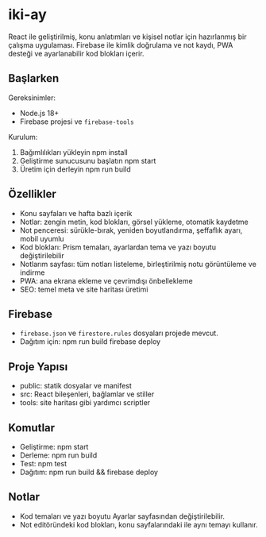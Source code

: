 # iki-ay

React ile geliştirilmiş, konu anlatımları ve kişisel notlar için hazırlanmış bir çalışma uygulaması. Firebase ile kimlik doğrulama ve not kaydı, PWA desteği ve ayarlanabilir kod blokları içerir.

## Başlarken

Gereksinimler:
- Node.js 18+
- Firebase projesi ve `firebase-tools`

Kurulum:
1. Bağımlılıkları yükleyin
   npm install
2. Geliştirme sunucusunu başlatın
   npm start
3. Üretim için derleyin
   npm run build

## Özellikler
- Konu sayfaları ve hafta bazlı içerik
- Notlar: zengin metin, kod blokları, görsel yükleme, otomatik kaydetme
- Not penceresi: sürükle-bırak, yeniden boyutlandırma, şeffaflık ayarı, mobil uyumlu
- Kod blokları: Prism temaları, ayarlardan tema ve yazı boyutu değiştirilebilir
- Notlarım sayfası: tüm notları listeleme, birleştirilmiş notu görüntüleme ve indirme
- PWA: ana ekrana ekleme ve çevrimdışı önbellekleme
- SEO: temel meta ve site haritası üretimi

## Firebase
- `firebase.json` ve `firestore.rules` dosyaları projede mevcut.
- Dağıtım için:
   npm run build
   firebase deploy

## Proje Yapısı
- public: statik dosyalar ve manifest
- src: React bileşenleri, bağlamlar ve stiller
- tools: site haritası gibi yardımcı scriptler

## Komutlar
- Geliştirme: npm start
- Derleme: npm run build
- Test: npm test
- Dağıtım: npm run build && firebase deploy

## Notlar
- Kod temaları ve yazı boyutu Ayarlar sayfasından değiştirilebilir.
- Not editöründeki kod blokları, konu sayfalarındaki ile aynı temayı kullanır.
